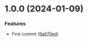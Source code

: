 # 1.0.0 (2024-01-09)

### Features

- First commit ([9a670ed](https://github.com/DisQada/Scraper/commit/9a670edf30c0029eaee5f790965d3548c3ba15b9))
